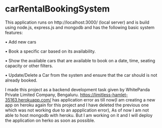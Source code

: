 # carRentalBookingSystem
This application runs on http://localhost:3000/ (local server) and is build using node.js, express.js and mongodb
and has the following basic system features:

• Add new cars 

• Book a specific car based on its availability.

• Show the available cars that are available to book on a date, time, seating capacity or other filters.

• Update/Delete a Car from the system and ensure that the car should is not already booked.

I made this project as a backend development task given by WhitePanda Private Limited Company, Bengaluru.
https://limitless-hamlet-35163.herokuapp.com/ has application error as till now(I am creating a new app on heroku again for this project and I have deleted the previous one which was not working due to an appplication error), As of now I am not able to host mongodb with heroku.
But I am working on it and I will deploy the application on herko as soon as possible.
